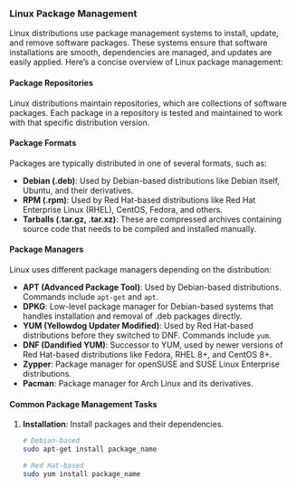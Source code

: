 ### Linux Package Management

Linux distributions use package management systems to install, update, and remove software packages. These systems ensure that software installations are smooth, dependencies are managed, and updates are easily applied. Here’s a concise overview of Linux package management:

#### Package Repositories

Linux distributions maintain repositories, which are collections of software packages. Each package in a repository is tested and maintained to work with that specific distribution version.

#### Package Formats

Packages are typically distributed in one of several formats, such as:
- **Debian (.deb)**: Used by Debian-based distributions like Debian itself, Ubuntu, and their derivatives.
- **RPM (.rpm)**: Used by Red Hat-based distributions like Red Hat Enterprise Linux (RHEL), CentOS, Fedora, and others.
- **Tarballs (.tar.gz, .tar.xz)**: These are compressed archives containing source code that needs to be compiled and installed manually.

#### Package Managers

Linux uses different package managers depending on the distribution:
- **APT (Advanced Package Tool)**: Used by Debian-based distributions. Commands include `apt-get` and `apt`.
- **DPKG**: Low-level package manager for Debian-based systems that handles installation and removal of .deb packages directly.
- **YUM (Yellowdog Updater Modified)**: Used by Red Hat-based distributions before they switched to DNF. Commands include `yum`.
- **DNF (Dandified YUM)**: Successor to YUM, used by newer versions of Red Hat-based distributions like Fedora, RHEL 8+, and CentOS 8+.
- **Zypper**: Package manager for openSUSE and SUSE Linux Enterprise distributions.
- **Pacman**: Package manager for Arch Linux and its derivatives.

#### Common Package Management Tasks

1. **Installation**: Install packages and their dependencies.
   ```bash
   # Debian-based
   sudo apt-get install package_name
   
   # Red Hat-based
   sudo yum install package_name
